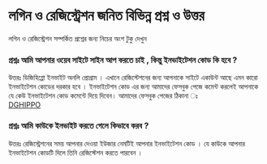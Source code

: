 # লগিন ও রেজিস্ট্রেশন জনিত বিভিন্ন প্রশ্ন ও উত্তর  

লগিন ও রেজিস্ট্রেশন সম্পর্কিত প্রশ্নের জন্য নিচের অংশ টুকু দেখুন 

### প্রশ্নঃ আমি আপনার ওয়েব সাইটে সাইন আপ করতে চাই , কিন্তু ইনভাইটেশন কোড কি হবে ?   

উত্তরঃ ডিজিহিপ্পো ইনভাইট অনলি প্রোগ্রাম । এখানে রেজিস্টেশনের জন্য আপনাকে সাইটে একাউন্ট আছে এমন কারো ইনভাইটেশন কোডের দরকার হবে । ইনভাইটেশন কোড এর জন্য আমাদের ফেসবুক পেজে কমেন্ট করলেই আপনাকে যে কেউ ইনভাইটেশন কোড কমেন্টে দিয়ে দিবেন। আমাদের ফেসবুক পেজের ঠিকানা ঃ  
[DGHIPPO](https://www.facebook.com/dghippo)

### প্রশ্নঃ আমি কাউকে ইনভাইট করতে গেলে কিভাবে করব ?

উত্তরঃ রেজিস্ট্রেশনের সময় আপনার দেওয়া ইউজার নেমটিই আপনার ইনভাইটেশন কোড । যে কাউকে আপনার  ইনভাইটেশন কোডটি দিলে তিনি রেজিস্টেশন করতে পারবেন । 




